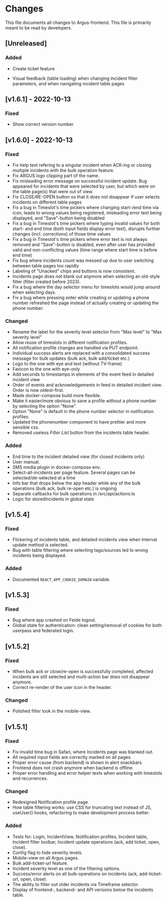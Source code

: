 # Changes
This file documents all changes to Argus-frontend. This file is primarily meant to be read by developers.

## [Unreleased]


### Added
- Create ticket feature



- Visual feedback (table loading) when changing incident filter parameters, and when navigating incident table pages




## [v1.6.1] - 2022-10-13

### Fixed

- Show correct version number

## [v1.6.0] - 2022-10-13

### Fixed

- Fix help text refering to a singular incident when ACK-ing or closing multiple incidents with the bulk operation feature.
- Fix ARGUS logo clipping part of the name.
- Fix misleading error message on successful incident update. Bug appeared for incidents that were selected by user, but which were on the table page(s) that were out of view.
- Fix CLOSE/RE-OPEN button so that it does not disappear if user selects incidents on different table pages
- Fix a bug in Timeslot's time pickers where changing start-/end time via icon, leads to wrong values being registered, misleading error text being displayed, and "Save"-button being disabled
- Fix a bug in Timeslot's time pickers where typing invalid values for both start- and end time (both input fields display error text), disrupts further changes (incl. corrections) of those time values
- Fix a bug in Timeslot's time pickers where error text is not always removed and "Save"-button is disabled, even after user has provided valid and non-conflicting values (time range where start time is before end time)
- Fix bug where incidents count was messed up due to user switching between table pages too rapidly
- Labeling of "Unacked" chips and buttons is now consistent.
- Incidents page does not blank out anymore when selecting an old-style filter (filter created before 2023).
- Fix a bug where the day selector menu for timeslots would jump around when selecting days.
- Fix a bug where pressing enter while creating or updating a phone number refreshed the page instead of actually
creating or updating the phone number.

### Changed

- Rename the label for the severity level selector from "Max level" to "Max severity level"
- Allow reuse of timeslots in different notification profiles.
- All notification profile changes are handled via PUT endpoint.
- Individual success alerts are replaced with a consolidated success message for bulk updates (bulk ack, bulk add/ticket etc.)
- Logo to the one with eye and text (without TV-frame)
- Favicon to the one with eye-only
- Add seconds to timestamps in elements of the event feed in detailed incident view
- Order of events and acknowledgements in feed in detailed incident view. Order is now oldest-first.
- Made docker-compose build more flexible.
- Make it easier/more obvious to save a profile without a phone number by selecting the option "None".
- Option "None" is default in the phone number selector in notification profiles.
- Updated the phonenumber component to have prettier and more sensible css.
- Removed useless _Filter List_ button from the incidents table header.

### Added

- End time to the incident detailed view (for closed incidents only)
- User manual.
- SMS media plugin in docker-compose env.
- Select-all-incidents per page feature. Several pages can be selected/de-selected at a time
- Info bar that drops below the app header while any of the bulk operations (bulk ack, bulk re-open etc.) is ongoing
- Separate callbacks for bulk operations in /src/api/actions.ts
- Logic for storedIncidents in global state

## [v1.5.4]

### Fixed

- Flickering of incidents table, and detailed incidents view when Interval update method is selected.
- Bug with table filtering where selecting tags/sources led to wrong incidents being displayed.

### Added

- Documented `REACT_APP_COOKIE_DOMAIN` variable.

## [v1.5.3]

### Fixed
- Bug where app crashed on Feide logout.
- Global state for authentication: clean setting/removal of cookies for both userpass and federated login.

## [v1.5.2]

### Fixed

- When bulk ack or close/re-open is successfully completed, affected incidents are still selected and multi-action bar does not disappear anymore.
- Correct re-render of the user icon in the header.

### Changed

- Polished filter look in the mobile-view.

## [v1.5.1]

### Fixed

- Fix invalid time bug in Safari, where Incidents page was blanked out.
- All required input fields are correctly marked on all pages.
- Proper error cause (from backend) is shown in alert snackbars.
- Frontend does not crash anymore when backend is offline.
- Proper error handling and error helper texts when working with timeslots and recurrences.

### Changed

- Redesigned Notification profile page.
- How table filtering works: use CSS for truncating text instead of JS, useUser() hooks, refactoring to make development process better.

### Added

- Tests for: Login, IncidentView, Notification profiles, Incident table, Incident filter toolbar, Incident update operations (ack, add ticket, open, close).
- Config flag to hide severity levels.
- Mobile-view on all Argus pages.
- Bulk add-ticket-url feature.
- Incident severity level as one of the filtering options.
- Success/error alerts on all bulk-operations on incidents (ack, add-ticket-url, open, close).
- The ability to filter out older incidents via Timeframe selector.
- Display of frontend-, backend- and API versions below the incidents table.
